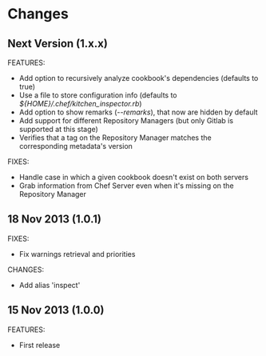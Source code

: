 Changes
==
Next Version (1.x.x)
--

FEATURES:

* Add option to recursively analyze cookbook's dependencies (defaults to true)
* Use a file to store configuration info (defaults to *${HOME}/.chef/kitchen_inspector.rb*)
* Add option to show remarks (*--remarks*), that now are hidden by default
* Add support for different Repository Managers (but only Gitlab is supported at this stage)
* Verifies that a tag on the Repository Manager matches the corresponding metadata's version

FIXES:

* Handle case in which a given cookbook doesn't exist on both servers
* Grab information from Chef Server even when it's missing on the Repository Manager

18 Nov 2013 (1.0.1)
--

FIXES:

* Fix warnings retrieval and priorities

CHANGES:

* Add alias 'inspect'

15 Nov 2013 (1.0.0)
--

FEATURES:

* First release